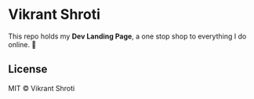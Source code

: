 # Vikrant Shroti

This repo holds my **Dev Landing Page**, a one stop shop to everything I do online. 🎉

## License

MIT © Vikrant Shroti
